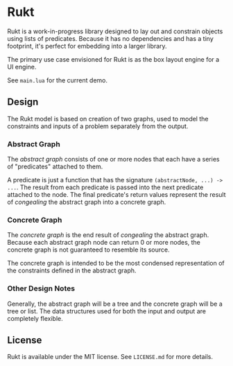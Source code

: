 # Rukt
Rukt is a work-in-progress library designed to lay out and constrain objects using lists of predicates. Because it has no dependencies and has a tiny footprint, it's perfect for embedding into a larger library.

The primary use case envisioned for Rukt is as the box layout engine for a UI engine.

See `main.lua` for the current demo.

## Design
The Rukt model is based on creation of two graphs, used to model the constraints and inputs of a problem separately from the output.

### Abstract Graph
The *abstract graph* consists of one or more nodes that each have a series of "predicates" attached to them.

A predicate is just a function that has the signature `(abstractNode, ...) -> ...`. The result from each predicate is passed into the next predicate attached to the node. The final predicate's return values represent the result of *congealing* the abstract graph into a concrete graph.

### Concrete Graph
The *concrete graph* is the end result of *congealing* the abstract graph. Because each abstract graph node can return 0 or more nodes, the concrete graph is not guaranteed to resemble its source.

The concrete graph is intended to be the most condensed representation of the constraints defined in the abstract graph.

### Other Design Notes
Generally, the abstract graph will be a tree and the concrete graph will be a tree or list. The data structures used for both the input and output are completely flexible.

## License
Rukt is available under the MIT license. See `LICENSE.md` for more details.